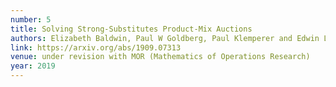 ```yaml
---
number: 5
title: Solving Strong-Substitutes Product-Mix Auctions
authors: Elizabeth Baldwin, Paul W Goldberg, Paul Klemperer and Edwin Lock
link: https://arxiv.org/abs/1909.07313
venue: under revision with MOR (Mathematics of Operations Research)
year: 2019
---
```


